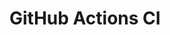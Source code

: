 # GitHub Actions CI
















































































































































































































































































































































































































































































































































































































































































